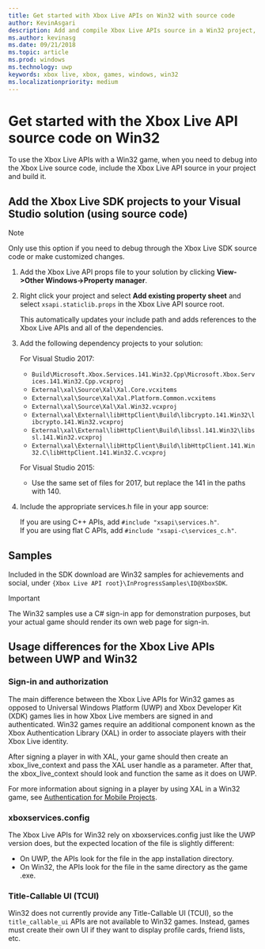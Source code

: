 ```yaml
---
title: Get started with Xbox Live APIs on Win32 with source code
author: KevinAsgari
description: Add and compile Xbox Live APIs source in a Win32 project, for debugging into the XBL sources.
ms.author: kevinasg
ms.date: 09/21/2018
ms.topic: article
ms.prod: windows
ms.technology: uwp
keywords: xbox live, xbox, games, windows, win32
ms.localizationpriority: medium
---
```


# Get started with the Xbox Live API source code on Win32

To use the Xbox Live APIs with a Win32 game, when you need to debug into the Xbox Live source code, include the Xbox Live API source in your project and build it.


## Add the Xbox Live SDK projects to your Visual Studio solution (using source code)

> [!NOTE]
> Only use this option if you need to debug through the Xbox Live SDK source code or make customized changes.

1. Add the Xbox Live API props file to your solution by clicking **View->Other Windows->Property manager**.

1. Right click your project and select **Add existing property sheet** and select `xsapi.staticlib.props` in the Xbox Live API source root.

    This automatically updates your include path and adds references to the Xbox Live APIs and all of the dependencies.

1. Add the following dependency projects to your solution:  

    For Visual Studio 2017:

    * `Build\Microsoft.Xbox.Services.141.Win32.Cpp\Microsoft.Xbox.Services.141.Win32.Cpp.vcxproj`
    * `External\xal\Source\Xal\Xal.Core.vcxitems`
    * `External\xal\Source\Xal\Xal.Platform.Common.vcxitems`
    * `External\xal\Source\Xal\Xal.Win32.vcxproj`
    * `External\xal\External\libHttpClient\Build\libcrypto.141.Win32\libcrypto.141.Win32.vcxproj`
    * `External\xal\External\libHttpClient\Build\libssl.141.Win32\libssl.141.Win32.vcxproj`
    * `External\xal\External\libHttpClient\Build\libHttpClient.141.Win32.C\libHttpClient.141.Win32.C.vcxproj`

    For Visual Studio 2015:

    * Use the same set of files for 2017, but replace the 141 in the paths with 140.

1. Include the appropriate services.h file in your app source:

    If you are using C++ APIs, add `#include "xsapi\services.h"`.  
    If you are using flat C APIs, add `#include "xsapi-c\services_c.h"`.


## Samples

Included in the SDK download are Win32 samples for achievements and social, under `{Xbox Live API root}\InProgressSamples\ID@XboxSDK`.

> [!IMPORTANT]
> The Win32 samples use a C# sign-in app for demonstration purposes, but your actual game should render its own web page for sign-in.


## Usage differences for the Xbox Live APIs between UWP and Win32


### Sign-in and authorization

The main difference between the Xbox Live APIs for Win32 games as opposed to Universal Windows Platform (UWP) and Xbox Developer Kit (XDK) games lies in how Xbox Live members are signed in and authenticated. Win32 games require an additional component known as the Xbox Authentication Library (XAL) in order to associate players with their Xbox Live identity.

After signing a player in with XAL, your game should then create an xbox_live_context and pass the XAL user handle as a parameter. After that, the xbox_live_context should look and function the same as it does on UWP.

For more information about signing in a player by using XAL in a Win32 game, see [Authentication for Mobile Projects](../using-xbox-live/auth/xal.md).


### xboxservices.config

The Xbox Live APIs for Win32 rely on xboxservices.config just like the UWP version does, but the expected location of the file is slightly different:
* On UWP, the APIs look for the file in the app installation directory.
* On Win32, the APIs look for the file in the same directory as the game .exe.


### Title-Callable UI (TCUI)

Win32 does not currently provide any Title-Callable UI (TCUI), so the `title_callable_ui` APIs are not available to Win32 games.
Instead, games must create their own UI if they want to display profile cards, friend lists, etc.
